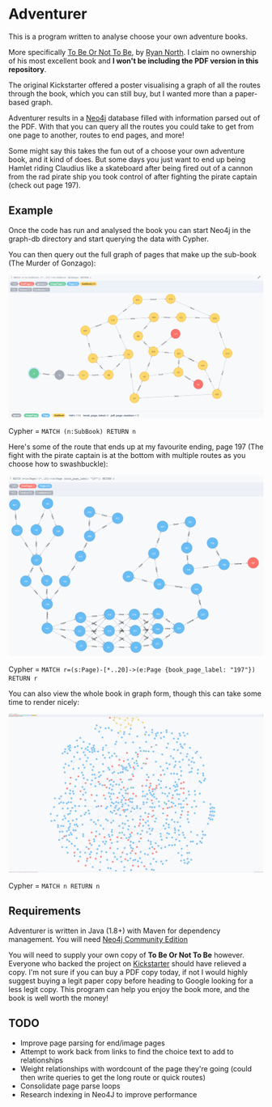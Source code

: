 # Adventurer #
This is a program written to analyse choose your own adventure books.

More specifically [To Be Or Not To Be](https://www.kickstarter.com/projects/breadpig/to-be-or-not-to-be-that-is-the-adventure/), by [Ryan North](https://twitter.com/ryanqnorth).
I claim no ownership of his most excellent book and **I won't be including the PDF version in this repository**.

The original Kickstarter offered a poster visualising a graph of all the routes through the book, which you can still buy, but I wanted more than a paper-based graph.

Adventurer results in a [Neo4j](http://neo4j.com/) database filled with information parsed out of the PDF. With that you can query all the routes you could take to get from one page to another, routes to end pages, and more!

Some might say this takes the fun out of a choose your own adventure book, and it kind of does. But some days you just want to end up being Hamlet riding Claudius like a skateboard after being fired out of a cannon from the rad pirate ship you took control of after fighting the pirate captain (check out page 197).

## Example ##
Once the code has run and analysed the book you can start Neo4j in the graph-db directory and start querying the data with Cypher.

You can then query out the full graph of pages that make up the sub-book (The Murder of Gonzago):

![Sub Book graph rendered by Neo4j](./images/sub-book.gif)

Cypher = `MATCH (n:SubBook) RETURN n`

Here's some of the route that ends up at my favourite ending, page 197 (The fight with the pirate captain is at the bottom with multiple routes as you choose how to swashbuckle):

![Part of the route leading to page 197](./images/pirate-route.gif)

Cypher = `MATCH r=(s:Page)-[*..20]->(e:Page {book_page_label: "197"}) RETURN r`

You can also view the whole book in graph form, though this can take some time to render nicely:

![The entire book graph](./images/entire-book.gif)

Cypher = `MATCH n RETURN n`

## Requirements ##
Adventurer is written in Java (1.8+) with Maven for dependency management. You will need [Neo4j Community Edition](http://neo4j.com/download/)

You will need to supply your own copy of **To Be Or Not To Be** however. Everyone who backed the project on [Kickstarter](https://www.kickstarter.com/) should have relieved a copy. I'm not sure if you can buy a PDF copy today, if not I would highly suggest buying a legit paper copy before heading to Google looking for a less legit copy. This program can help you enjoy the book more, and the book is well worth the money!

## TODO ##
- Improve page parsing for end/image pages
- Attempt to work back from links to find the choice text to add to relationships
- Weight relationships with wordcount of the page they're going (could then write queries to get the long route or quick routes)
- Consolidate page parse loops
- Research indexing in Neo4J to improve performance
